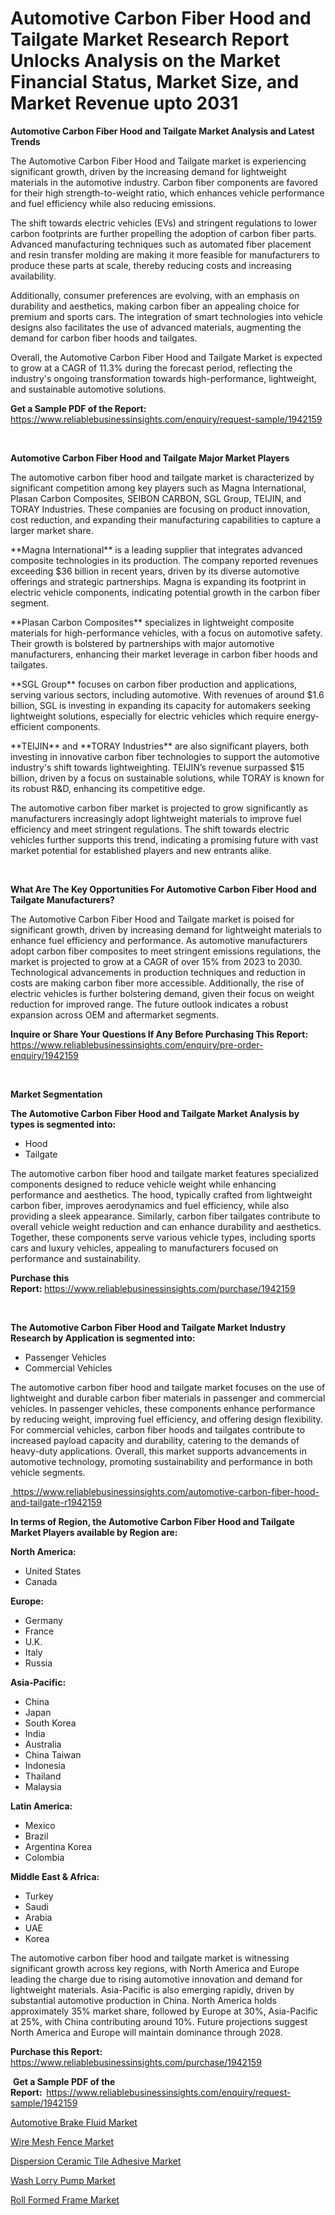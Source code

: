 <p><h1>Automotive Carbon Fiber Hood and Tailgate Market Research Report Unlocks Analysis on the Market Financial Status, Market Size, and Market Revenue upto 2031</h1></p><p><strong>Automotive Carbon Fiber Hood and Tailgate Market Analysis and Latest Trends</strong></p>
<p><p>The Automotive Carbon Fiber Hood and Tailgate market is experiencing significant growth, driven by the increasing demand for lightweight materials in the automotive industry. Carbon fiber components are favored for their high strength-to-weight ratio, which enhances vehicle performance and fuel efficiency while also reducing emissions. </p><p>The shift towards electric vehicles (EVs) and stringent regulations to lower carbon footprints are further propelling the adoption of carbon fiber parts. Advanced manufacturing techniques such as automated fiber placement and resin transfer molding are making it more feasible for manufacturers to produce these parts at scale, thereby reducing costs and increasing availability.</p><p>Additionally, consumer preferences are evolving, with an emphasis on durability and aesthetics, making carbon fiber an appealing choice for premium and sports cars. The integration of smart technologies into vehicle designs also facilitates the use of advanced materials, augmenting the demand for carbon fiber hoods and tailgates. </p><p>Overall, the Automotive Carbon Fiber Hood and Tailgate Market is expected to grow at a CAGR of 11.3% during the forecast period, reflecting the industry's ongoing transformation towards high-performance, lightweight, and sustainable automotive solutions.</p></p>
<p><strong>Get a Sample PDF of the Report:&nbsp;</strong> <a href="https://www.reliablebusinessinsights.com/enquiry/request-sample/1942159?utm_campaign=1119&utm_medium=2&utm_source=Github&utm_content=ia&utm_term=01112024&utm_id=automotive-carbon-fiber-hood-and-tailgate">https://www.reliablebusinessinsights.com/enquiry/request-sample/1942159</a></p>
<p>&nbsp;</p>
<p><strong>Automotive Carbon Fiber Hood and Tailgate Major Market Players</strong></p>
<p><p>The automotive carbon fiber hood and tailgate market is characterized by significant competition among key players such as Magna International, Plasan Carbon Composites, SEIBON CARBON, SGL Group, TEIJIN, and TORAY Industries. These companies are focusing on product innovation, cost reduction, and expanding their manufacturing capabilities to capture a larger market share.</p><p>**Magna International** is a leading supplier that integrates advanced composite technologies in its production. The company reported revenues exceeding $36 billion in recent years, driven by its diverse automotive offerings and strategic partnerships. Magna is expanding its footprint in electric vehicle components, indicating potential growth in the carbon fiber segment.</p><p>**Plasan Carbon Composites** specializes in lightweight composite materials for high-performance vehicles, with a focus on automotive safety. Their growth is bolstered by partnerships with major automotive manufacturers, enhancing their market leverage in carbon fiber hoods and tailgates.</p><p>**SGL Group** focuses on carbon fiber production and applications, serving various sectors, including automotive. With revenues of around $1.6 billion, SGL is investing in expanding its capacity for automakers seeking lightweight solutions, especially for electric vehicles which require energy-efficient components.</p><p>**TEIJIN** and **TORAY Industries** are also significant players, both investing in innovative carbon fiber technologies to support the automotive industry's shift towards lightweighting. TEIJIN’s revenue surpassed $15 billion, driven by a focus on sustainable solutions, while TORAY is known for its robust R&D, enhancing its competitive edge.</p><p>The automotive carbon fiber market is projected to grow significantly as manufacturers increasingly adopt lightweight materials to improve fuel efficiency and meet stringent regulations. The shift towards electric vehicles further supports this trend, indicating a promising future with vast market potential for established players and new entrants alike.</p></p>
<p>&nbsp;</p>
<p><strong>What Are The Key Opportunities For Automotive Carbon Fiber Hood and Tailgate Manufacturers?</strong></p>
<p><p>The Automotive Carbon Fiber Hood and Tailgate market is poised for significant growth, driven by increasing demand for lightweight materials to enhance fuel efficiency and performance. As automotive manufacturers adopt carbon fiber composites to meet stringent emissions regulations, the market is projected to grow at a CAGR of over 15% from 2023 to 2030. Technological advancements in production techniques and reduction in costs are making carbon fiber more accessible. Additionally, the rise of electric vehicles is further bolstering demand, given their focus on weight reduction for improved range. The future outlook indicates a robust expansion across OEM and aftermarket segments.</p></p>
<p><strong>Inquire or Share Your Questions If Any Before Purchasing This Report:</strong> <a href="https://www.reliablebusinessinsights.com/enquiry/pre-order-enquiry/1942159?utm_campaign=1119&utm_medium=2&utm_source=Github&utm_content=ia&utm_term=01112024&utm_id=automotive-carbon-fiber-hood-and-tailgate">https://www.reliablebusinessinsights.com/enquiry/pre-order-enquiry/1942159</a></p>
<p>&nbsp;</p>
<p><strong>Market Segmentation</strong></p>
<p><strong>The Automotive Carbon Fiber Hood and Tailgate Market Analysis by types is segmented into:</strong></p>
<p><ul><li>Hood</li><li>Tailgate</li></ul></p>
<p><p>The automotive carbon fiber hood and tailgate market features specialized components designed to reduce vehicle weight while enhancing performance and aesthetics. The hood, typically crafted from lightweight carbon fiber, improves aerodynamics and fuel efficiency, while also providing a sleek appearance. Similarly, carbon fiber tailgates contribute to overall vehicle weight reduction and can enhance durability and aesthetics. Together, these components serve various vehicle types, including sports cars and luxury vehicles, appealing to manufacturers focused on performance and sustainability.</p></p>
<p><strong>Purchase this Report:&nbsp;</strong><a href="https://www.reliablebusinessinsights.com/purchase/1942159?utm_campaign=1119&utm_medium=2&utm_source=Github&utm_content=ia&utm_term=01112024&utm_id=automotive-carbon-fiber-hood-and-tailgate">https://www.reliablebusinessinsights.com/purchase/1942159</a></p>
<p>&nbsp;</p>
<p><strong>The Automotive Carbon Fiber Hood and Tailgate Market Industry Research by Application is segmented into:</strong></p>
<p><ul><li>Passenger Vehicles</li><li>Commercial Vehicles</li></ul></p>
<p><p>The automotive carbon fiber hood and tailgate market focuses on the use of lightweight and durable carbon fiber materials in passenger and commercial vehicles. In passenger vehicles, these components enhance performance by reducing weight, improving fuel efficiency, and offering design flexibility. For commercial vehicles, carbon fiber hoods and tailgates contribute to increased payload capacity and durability, catering to the demands of heavy-duty applications. Overall, this market supports advancements in automotive technology, promoting sustainability and performance in both vehicle segments.</p></p>
<p><a href="https://www.reliablebusinessinsights.com/automotive-carbon-fiber-hood-and-tailgate-r1942159?utm_campaign=1119&utm_medium=2&utm_source=Github&utm_content=ia&utm_term=01112024&utm_id=automotive-carbon-fiber-hood-and-tailgate">&nbsp;https://www.reliablebusinessinsights.com/automotive-carbon-fiber-hood-and-tailgate-r1942159</a></p>
<p><strong>In terms of Region, the Automotive Carbon Fiber Hood and Tailgate Market Players available by Region are:</strong></p>
<p>
    <p> <strong> North America: </strong>
        <ul>
            <li>United States</li>
            <li>Canada</li>
        </ul>
        </p> 
    <p> <strong> Europe: </strong>
        <ul>
            <li>Germany</li>
            <li>France</li>
            <li>U.K.</li>
            <li>Italy</li>
            <li>Russia</li>
        </ul>
        </p> 
    <p> <strong> Asia-Pacific: </strong>
        <ul>
            <li>China</li>
            <li>Japan</li>
            <li>South Korea</li>
            <li>India</li>
            <li>Australia</li>
            <li>China Taiwan</li>
            <li>Indonesia</li>
            <li>Thailand</li>
            <li>Malaysia</li>
        </ul>
        </p> 
    <p> <strong> Latin America: </strong>
        <ul>
            <li>Mexico</li>
            <li>Brazil</li>
            <li>Argentina Korea</li>
            <li>Colombia</li>
        </ul>
        </p> 
    <p> <strong> Middle East & Africa: </strong>
        <ul>
            <li>Turkey</li>
            <li>Saudi</li>
            <li>Arabia</li>
            <li>UAE</li>
            <li>Korea</li>
        </ul>
    </p>
    </p>
<p><p>The automotive carbon fiber hood and tailgate market is witnessing significant growth across key regions, with North America and Europe leading the charge due to rising automotive innovation and demand for lightweight materials. Asia-Pacific is also emerging rapidly, driven by substantial automotive production in China. North America holds approximately 35% market share, followed by Europe at 30%, Asia-Pacific at 25%, with China contributing around 10%. Future projections suggest North America and Europe will maintain dominance through 2028.</p></p>
<p><strong>Purchase this Report: </strong><a href="https://www.reliablebusinessinsights.com/purchase/1942159?utm_campaign=1119&utm_medium=2&utm_source=Github&utm_content=ia&utm_term=01112024&utm_id=automotive-carbon-fiber-hood-and-tailgate">https://www.reliablebusinessinsights.com/purchase/1942159</a></p>
<p>&nbsp;<strong>Get a Sample PDF of the Report:&nbsp;&nbsp;</strong><a href="https://www.reliablebusinessinsights.com/enquiry/request-sample/1942159?utm_campaign=1119&utm_medium=2&utm_source=Github&utm_content=ia&utm_term=01112024&utm_id=automotive-carbon-fiber-hood-and-tailgate">https://www.reliablebusinessinsights.com/enquiry/request-sample/1942159</a></p>
<p><strong></strong></p>
<p><p><a href="https://github.com/catusaesianou/Market-Research-Report-List-1/blob/main/automotive-brake-fluid-market.md?utm_campaign=1119&utm_medium=2&utm_source=Github&utm_content=ia&utm_term=01112024&utm_id=automotive-carbon-fiber-hood-and-tailgate">Automotive Brake Fluid Market</a></p><p><a href="https://medium.com/@rosamondbvgl/wire-mesh-fence-market-%E3%81%AE%E3%82%B0%E3%83%AD%E3%83%BC%E3%83%90%E3%83%AB%E5%B8%82%E5%A0%B4%E6%A6%82%E8%A6%81%E3%81%AF-%E4%B8%96%E7%95%8C%E3%81%8A%E3%82%88%E3%81%B3%E4%B8%BB%E8%A6%81%E5%B8%82%E5%A0%B4%E3%81%AB%E3%81%8A%E3%81%91%E3%82%8B%E6%A5%AD%E7%95%8C%E3%81%AB%E5%BD%B1%E9%9F%BF%E3%82%92%E4%B8%8E%E3%81%88%E3%82%8B%E4%B8%BB%E8%A6%81%E3%81%AA%E3%83%88%E3%83%AC%E3%83%B3%E3%83%89%E3%81%AB%E3%81%A4%E3%81%84%E3%81%A6-%E7%8B%AC%E8%87%AA%E3%81%AE%E8%A6%96%E7%82%B9%E3%82%92%E6%8F%90%E4%BE%9B%E3%81%97%E3%81%BE%E3%81%99-5947ba19c755?utm_campaign=1119&utm_medium=2&utm_source=Github&utm_content=ia&utm_term=01112024&utm_id=automotive-carbon-fiber-hood-and-tailgate">Wire Mesh Fence Market</a></p><p><a href="https://www.linkedin.com/pulse/dispersion-ceramic-tile-adhesive-market-overview-forecast-yucde?utm_campaign=1119&utm_medium=2&utm_source=Github&utm_content=ia&utm_term=01112024&utm_id=automotive-carbon-fiber-hood-and-tailgate">Dispersion Ceramic Tile Adhesive Market</a></p><p><a href="https://issuu.com/reportprime-2/docs/wash-lorry-pump-market-size-2030.pp_93ccf83bab57f3?utm_campaign=1119&utm_medium=2&utm_source=Github&utm_content=ia&utm_term=01112024&utm_id=automotive-carbon-fiber-hood-and-tailgate">Wash Lorry Pump Market</a></p><p><a href="https://issuu.com/reportprime-2/docs/roll-formed-frame-market-size-2030._ececb48410b583?utm_campaign=1119&utm_medium=2&utm_source=Github&utm_content=ia&utm_term=01112024&utm_id=automotive-carbon-fiber-hood-and-tailgate">Roll Formed Frame Market</a></p></p>